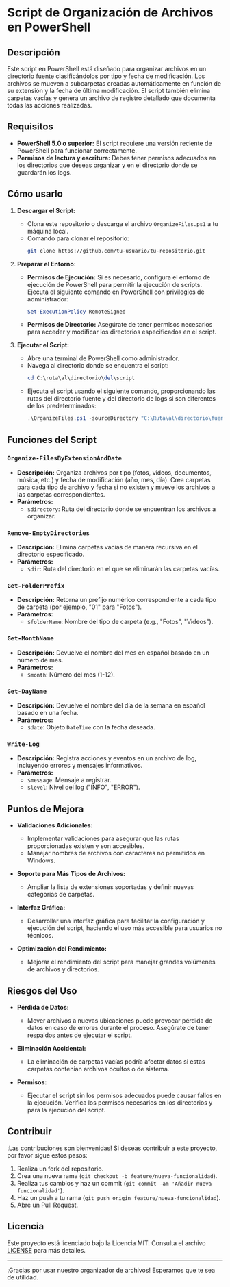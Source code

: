 # Script de Organización de Archivos en PowerShell

## Descripción

Este script en PowerShell está diseñado para organizar archivos en un directorio fuente clasificándolos por tipo y fecha de modificación. Los archivos se mueven a subcarpetas creadas automáticamente en función de su extensión y la fecha de última modificación. El script también elimina carpetas vacías y genera un archivo de registro detallado que documenta todas las acciones realizadas.

## Requisitos

- **PowerShell 5.0 o superior:** El script requiere una versión reciente de PowerShell para funcionar correctamente.
- **Permisos de lectura y escritura:** Debes tener permisos adecuados en los directorios que deseas organizar y en el directorio donde se guardarán los logs.

## Cómo usarlo

1. **Descargar el Script:**
   - Clona este repositorio o descarga el archivo `OrganizeFiles.ps1` a tu máquina local.
   - Comando para clonar el repositorio:
     ```bash
     git clone https://github.com/tu-usuario/tu-repositorio.git
     ```

2. **Preparar el Entorno:**
   - **Permisos de Ejecución:** Si es necesario, configura el entorno de ejecución de PowerShell para permitir la ejecución de scripts. Ejecuta el siguiente comando en PowerShell con privilegios de administrador:
     ```powershell
     Set-ExecutionPolicy RemoteSigned
     ```
   - **Permisos de Directorio:** Asegúrate de tener permisos necesarios para acceder y modificar los directorios especificados en el script.

3. **Ejecutar el Script:**
   - Abre una terminal de PowerShell como administrador.
   - Navega al directorio donde se encuentra el script:
     ```powershell
     cd C:\ruta\al\directorio\del\script
     ```
   - Ejecuta el script usando el siguiente comando, proporcionando las rutas del directorio fuente y del directorio de logs si son diferentes de los predeterminados:
     ```powershell
     .\OrganizeFiles.ps1 -sourceDirectory "C:\Ruta\al\directorio\fuente" -logDirectory "C:\Ruta\al\directorio\de\logs"
     ```

## Funciones del Script

### `Organize-FilesByExtensionAndDate`

- **Descripción:** Organiza archivos por tipo (fotos, videos, documentos, música, etc.) y fecha de modificación (año, mes, día). Crea carpetas para cada tipo de archivo y fecha si no existen y mueve los archivos a las carpetas correspondientes.
- **Parámetros:**
  - `$directory`: Ruta del directorio donde se encuentran los archivos a organizar.

### `Remove-EmptyDirectories`

- **Descripción:** Elimina carpetas vacías de manera recursiva en el directorio especificado.
- **Parámetros:**
  - `$dir`: Ruta del directorio en el que se eliminarán las carpetas vacías.

### `Get-FolderPrefix`

- **Descripción:** Retorna un prefijo numérico correspondiente a cada tipo de carpeta (por ejemplo, "01" para "Fotos").
- **Parámetros:**
  - `$folderName`: Nombre del tipo de carpeta (e.g., "Fotos", "Videos").

### `Get-MonthName`

- **Descripción:** Devuelve el nombre del mes en español basado en un número de mes.
- **Parámetros:**
  - `$month`: Número del mes (1-12).

### `Get-DayName`

- **Descripción:** Devuelve el nombre del día de la semana en español basado en una fecha.
- **Parámetros:**
  - `$date`: Objeto `DateTime` con la fecha deseada.

### `Write-Log`

- **Descripción:** Registra acciones y eventos en un archivo de log, incluyendo errores y mensajes informativos.
- **Parámetros:**
  - `$message`: Mensaje a registrar.
  - `$level`: Nivel del log ("INFO", "ERROR").

## Puntos de Mejora

- **Validaciones Adicionales:**
  - Implementar validaciones para asegurar que las rutas proporcionadas existen y son accesibles.
  - Manejar nombres de archivos con caracteres no permitidos en Windows.

- **Soporte para Más Tipos de Archivos:**
  - Ampliar la lista de extensiones soportadas y definir nuevas categorías de carpetas.

- **Interfaz Gráfica:**
  - Desarrollar una interfaz gráfica para facilitar la configuración y ejecución del script, haciendo el uso más accesible para usuarios no técnicos.

- **Optimización del Rendimiento:**
  - Mejorar el rendimiento del script para manejar grandes volúmenes de archivos y directorios.

## Riesgos del Uso

- **Pérdida de Datos:**
  - Mover archivos a nuevas ubicaciones puede provocar pérdida de datos en caso de errores durante el proceso. Asegúrate de tener respaldos antes de ejecutar el script.

- **Eliminación Accidental:**
  - La eliminación de carpetas vacías podría afectar datos si estas carpetas contenían archivos ocultos o de sistema.

- **Permisos:**
  - Ejecutar el script sin los permisos adecuados puede causar fallos en la ejecución. Verifica los permisos necesarios en los directorios y para la ejecución del script.

## Contribuir

¡Las contribuciones son bienvenidas! Si deseas contribuir a este proyecto, por favor sigue estos pasos:

1. Realiza un fork del repositorio.
2. Crea una nueva rama (`git checkout -b feature/nueva-funcionalidad`).
3. Realiza tus cambios y haz un commit (`git commit -am 'Añadir nueva funcionalidad'`).
4. Haz un push a tu rama (`git push origin feature/nueva-funcionalidad`).
5. Abre un Pull Request.

## Licencia

Este proyecto está licenciado bajo la Licencia MIT. Consulta el archivo [LICENSE](LICENSE) para más detalles.

---

¡Gracias por usar nuestro organizador de archivos! Esperamos que te sea de utilidad.
